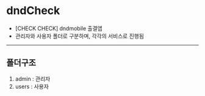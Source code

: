 # dndCheck
- [CHECK CHECK] dndmobile 출결앱
- 관리자와 사용자 폴더로 구분하며, 각각의 서비스로 진행됨
---
## 폴더구조
1. admin : 관리자
2. users : 사용자
